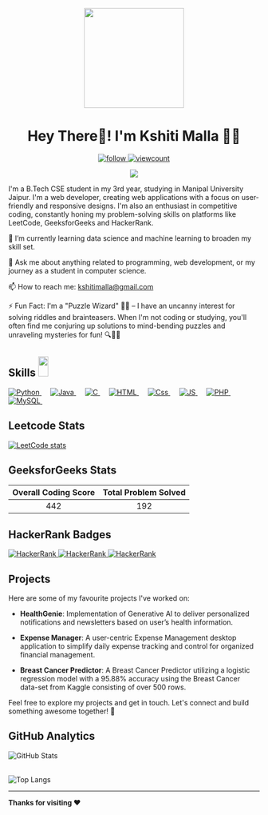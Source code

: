 <p align="center">
    <img width="200" src="https://avatars.githubusercontent.com/u/90254516?v=4">
</p>
	<h1 align='center'>  Hey There👋! I'm Kshiti Malla 👩‍💻</h1> 

<p align="center">
<a href="https://github.com/km1610">
    <img alt="follow" src="https://img.shields.io/github/followers/km1610?label=Follow&style=social"/>
  </a>
  <a href="https://komarev.com/ghpvc/?username=km1610">
    <img alt="viewcount" src="https://komarev.com/ghpvc/?username=km1610&label=Visitors&color=0e75b6&style=flat"/>
  </a>


  
 
</p>
<p align="center">
	<img src="https://img.shields.io/badge/LinkedIn-0077B5?style=for-the-badge&logo=linkedin&logoColor=white">
<!--[![LinkedIn](https://img.shields.io/badge/LinkedIn-0077B5?style=for-the-badge&logo=linkedin&logoColor=white)](https://www.linkedin.com/in/kshiti-malla/)-->
</p>

  <p>
I'm a B.Tech CSE student in my 3rd year, studying in Manipal University Jaipur. I'm a web developer, creating web applications with a focus on user-friendly and responsive designs. I'm also an enthusiast in competitive coding, constantly honing my problem-solving skills on platforms like LeetCode, GeeksforGeeks and HackerRank.
</p>
  
  
🌱 I’m currently learning data science and machine learning to broaden my skill set.

💬 Ask me about anything related to programming, web development, or my journey as a student in computer science.

📫 How to reach me: [kshitimalla@gmail.com](mailto:kshitimalla@gmail.com)

⚡ Fun Fact:  I'm a "Puzzle Wizard" 🧙‍♂️ – I have an uncanny interest for solving riddles and brainteasers. When I'm not coding or studying, you'll often find me conjuring up solutions to mind-bending puzzles and unraveling mysteries for fun! 🔍🧩💡

<!--🔗 Portfolio: [Kshiti Malla](https://www.linkedin.com/in/kshiti-malla/)-->
  
<h2> Skills <img src = "https://media2.giphy.com/media/QssGEmpkyEOhBCb7e1/giphy.gif?cid=ecf05e47a0n3gi1bfqntqmob8g9aid1oyj2wr3ds3mg700bl&rid=giphy.gif" width = 20px height=40px> </h2>

<p align="left"> 
  
<a href="https://python.org/">
    <img alt="Python" src="https://img.shields.io/badge/Python-FFD43B?style=for-the-badge&logo=python&logoColor=darkgreen"/>
  </a>
  &emsp;
  <a href="https://www.java.com/en/">
    <img alt="Java" src="https://img.shields.io/badge/Java-ED8B00?style=for-the-badge&logo=java&logoColor=white"/>
  </a>
   &emsp;
<a href="https://www.cprogramming.com/">
    <img alt="C" src="https://img.shields.io/badge/C-3498DB?style=for-the-badge&logo=c&logoColor=white"/>
  </a>
 &emsp;
<a href="https://www.html.com/en/">
    <img alt="HTML" src="https://img.shields.io/badge/HTML5-E34F26?style=for-the-badge&logo=html5&logoColor=white"/>
  </a>
   &emsp;
<a href="https://www.css.com/en/">
    <img alt="Css" src="https://img.shields.io/badge/CSS-1572B6?style=for-the-badge&logo=css3&logoColor=white"/>
  </a>
  &emsp;
  <a href="https://www.javascript.com/en/">
    <img alt="JS" src="https://img.shields.io/badge/JavaScript-323330?style=for-the-badge&logo=javascript&logoColor=F7DF1E"/>
  </a>
 &emsp;
    <a href="https://php.net/">
    <img alt="PHP" src="https://img.shields.io/badge/PHP-777BB4?style=for-the-badge&logo=php&logoColor=white"/>
  </a>
&emsp;
<a href="https://www.mysql.com/">
    <img alt="MySQL" src="https://img.shields.io/badge/MySQL-005C84?style=for-the-badge&logo=mysql&logoColor=white"/>
  </a>
&emsp;
</p>

## Leetcode Stats

 [![LeetCode stats](https://leetcode-stats-six.vercel.app/?username=kshiti_16)](https://github.com/kshiti_16/leetcode-stats)

 ## GeeksforGeeks Stats

<!--[![Narendra's geeksForgeeks stats](https://geeks-for-geeks-stats-api-napiyo.vercel.app/?userName=kshitimalla)](<YOUR_LINK_HERE>)-->
| Overall Coding Score | Total Problem Solved |
| :----: | :----: |
| 442 | 192 |


## HackerRank Badges

 <a href="https://www.hackerrank.com/kshitmalla">
    <img alt="HackerRank" src="https://img.shields.io/badge/Python-5 star-black?color=gold">
  </a>
   <a href="https://www.hackerrank.com/kshitmalla">
    <img alt="HackerRank" src="https://img.shields.io/badge/Java-5 star-black?color=gold">
  </a>
   <a href="https://www.hackerrank.com/kshitmalla">
    <img alt="HackerRank" src="https://img.shields.io/badge/Problem Solving-4 star-black?color=silver">
  </a>


## Projects
Here are some of my favourite projects I've worked on:

- **HealthGenie**: Implementation of Generative AI to deliver personalized notifications and newsletters based on user’s health information.
  
- **Expense Manager**: A user-centric Expense Management desktop application to simplify daily expense tracking and control for organized financial management.
  
- **Breast Cancer Predictor**: A Breast Cancer Predictor utilizing a logistic regression model with a 95.88% accuracy using the Breast Cancer data-set from Kaggle consisting of over 500 rows.

Feel free to explore my projects and get in touch. Let's connect and build something awesome together! 💮

  
<h2>GitHub Analytics</h2>
  <p>
    <img src="https://github-readme-streak-stats.herokuapp.com/?user=km1610" alt="GitHub Stats" />
    <br/><br/>
    

<!--![My github status](https://github-readme-stats.vercel.app/api?username=km1610&show_icons=true&include_all_commits=true)-->
![Top Langs](https://github-readme-stats.vercel.app/api/top-langs/?username=km1610&layout=donut)
</p>
<!--  <h2> Connect with me <img src='https://raw.githubusercontent.com/ShahriarShafin/ShahriarShafin/main/Assets/handshake.gif' width = 20px height=40px> </h2>
  <p align="center">
	<a href="mailto:itznihal143@gmail.com"><img src="https://img.icons8.com/bubbles/50/000000/gmail.png" alt="Gmail"/></a>
	<a href="https://github.com/itznihal"><img src="https://img.icons8.com/bubbles/50/000000/github.png" alt="GitHub"/></a>
	<a href="https://www.linkedin.com/in/nihal-parmar-2924411b7/"><img src="https://img.icons8.com/bubbles/50/000000/linkedin.png" alt="LinkedIn"/></a>
	<a href="https://instagram.com/itz______nihal"><img src="https://img.icons8.com/bubbles/50/000000/instagram.png" alt="Instagram"/></a>
	<a href="https://www.youtube.com/channel/UCn6WuSllSnA96o1likEaZRA/videos"><img src="https://img.icons8.com/bubbles/50/000000/youtube.png" alt="Youtube"/></a>
	
</p>-->
  
****

**Thanks for visiting ❤️**

